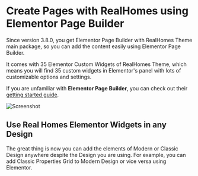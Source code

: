 # Create Pages with RealHomes using Elementor Page Builder

Since version 3.8.0, you get Elementor Page Builder with RealHomes Theme main package, so you can add the content easily using Elementor Page Builder.

It comes with 35 Elementor Custom Widgets of RealHomes Theme, which means you will find 35 custom widgets in Elementor's panel with lots of customizable options and settings.

If you are unfamiliar with **Elementor Page Builder**, you can check out their [getting started guide](https://docs.elementor.com/collection/1-getting-started).

![Screenshot](https://camo.envatousercontent.com/372244431631d279599962cf650d7e48764bec5a/687474703a2f2f696e737069727964656d6f732e636f6d2f74662d696d616765732f7268323032312f33352d656c656d656e746f722d776964676574732e6a7067)

## Use Real Homes Elementor Widgets in any Design

The great thing is now you can add the elements of Modern or Classic Design anywhere despite the Design you are using. For example, you can add Classic Properties Grid to Modern Design or vice versa using Elementor.